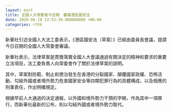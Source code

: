 ```yaml
---
layout: post
title: 全國人大常委會今召開　審議港區國安法
date: 2020-06-18 13:53:39.000000000 +08:00
categories: rthk
---
```


新華社引述全國人大法工委表示，《港區國安法（草案）》已經由委員長會議，提請今日召開的全國人大常委會審議。

新華社表示，法律草案是貫徹落實全國人大會議通過有關決定的精神和要求的重要立法項目，法工委負責人向常委會作了關於法律草案的説明。

其中，草案對防範、制止和懲治發生在香港的分裂國家、顛覆國家政權、恐怖活動、勾結外國或者境外勢力危害國家安全等四類犯罪行為的具體構成，以及相應的刑事責任，作出明確規定。

根據早前人大通過的決定通報，以外國和境外勢力干預的字眼，作為其中一項罪行，而新華社最新的公布，則以勾結外國或者境外勢力取代。
